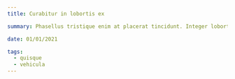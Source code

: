 ```yaml
---
title: Curabitur in lobortis ex

summary: Phasellus tristique enim at placerat tincidunt. Integer lobortis libero vitae sem eleifend bibendum. Ut sit amet tortor.

date: 01/01/2021

tags:
  - quisque
  - vehicula
---
```

